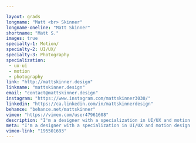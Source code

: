 ```yaml
---

layout: grads
longname: "Matt <br> Skinner"
longname-oneline: "Matt Skinner"
shortname: "Matt S."
images: true
specialty-1: Motion/
specialty-2: UI/UX/
specialty-3: Photography
specialization:
 - ux-ui
 - motion
 - photography
link: "http://mattskinner.design"
linkname: "mattskinner.design"
email: "contact@mattskinner.design"
instagram: "https://www.instagram.com/mattskinner3030/"
linkedin: "https://ca.linkedin.com/in/mattskinnerdesign"
behance: "behance.net/mattskinner"
vimeo: "https://vimeo.com/user47961608"
description: "I'm a designer with a specialization in UI/UX and motion design and a love for photography. I like the colour orange."
meta: "I'm a designer with a specialization in UI/UX and motion design and a love for photography. I like the colour orange."
vimeo-link: "195501693"
---
```

